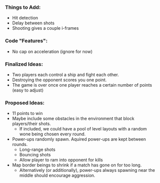 ### Things to Add:
* Hit detection
* Delay between shots
* Shooting gives a couple i-frames

### Code "Features":
* No cap on acceleration (ignore for now)

### Finalized Ideas:
* Two players each control a ship and fight each other. 
* Destroying the opponent scores you one point.
* The game is over once one player reaches a certain number of points (easy to adjust)

### Proposed Ideas:
* 11 points to win
* Maybe include some obstacles in the environment that block players/their shots.
  * If included, we could have a pool of level layouts with a random wone being chosen every round.
* Power-ups randomly spawn. Aquired power-ups are kept between rounds.
  * Long-range shots
  * Bouncing shots
  * Allow player to ram into opponent for kills
* Map border beings to shrink if a match has gone on for too long.
  * Alternatively (or additionally), power-ups always spawning near the middle should encourage aggression.
